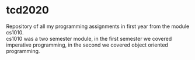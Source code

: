 # tcd2020
Repository of all my programming assignments in first year from the module cs1010.<br/>
cs1010 was a two semester module, in the first semester we covered imperative programming, in the second we covered object oriented programming. 
